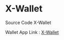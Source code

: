 # X-Wallet
Source Code X-Wallet

Wallet App Link : <a href="https://wallet.x-tech.live/">X-Wallet</a>
